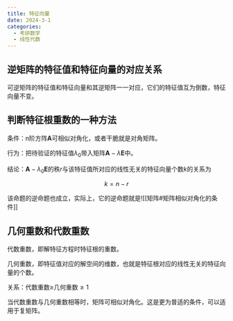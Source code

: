 ```yaml
---
title: 特征向量
date: 2024-3-1
categories:
  - 考研数学
  - 线性代数
---
```


## 逆矩阵的特征值和特征向量的对应关系

可逆矩阵的特征值和特征向量和其逆矩阵一一对应，它们的特征值互为倒数，特征向量不变。

## 判断特征根重数的一种方法

条件：n阶方阵$\boldsymbol A$可相似对角化，或者干脆就是对角矩阵。

行为：把待验证的特征值$\lambda_0$带入矩阵$\boldsymbol A-\lambda\boldsymbol E$中。

结论：$\boldsymbol A-\lambda_0\boldsymbol E$的秩$r$与该特征值所对应的线性无关的特征向量个数$k$的关系为

$$
k=n-r
$$

该命题的逆命题也成立，实际上，它的逆命题就是![[矩阵#矩阵相似对角化的条件]]

## 几何重数和代数重数

代数重数，即解特征方程时特征根的重数。

几何重数，即特征值对应的解空间的维数，也就是特征根对应的线性无关的特征向量的个数。

关系：代数重数$\geq$几何重数$\geq1$

当代数重数与几何重数相等时，矩阵可相似对角化。这是更为普适的条件，可以适用于复矩阵。
